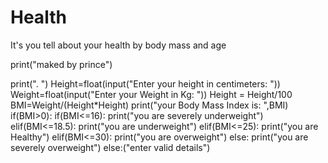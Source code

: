 # Health
It's you tell about your health by body mass and age


print("maked by prince")

print(".       ")
Height=float(input("Enter your height in centimeters: "))
Weight=float(input("Enter your Weight in Kg: "))
Height = Height/100
BMI=Weight/(Height*Height)
print("your Body Mass Index is: ",BMI)
if(BMI>0):
  if(BMI<=16):
    print("you are severely underweight")
  elif(BMI<=18.5):
    print("you are underweight")
  elif(BMI<=25):
    print("you are Healthy")
  elif(BMI<=30):
    print("you are overweight")
  else: print("you are severely overweight")
else:("enter valid details")

